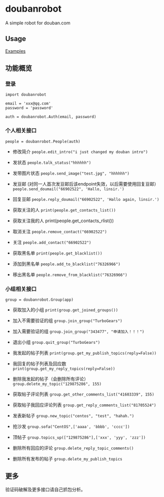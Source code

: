 # doubanrobot

A simple robot for douban.com

## Usage

[Examples](examples.py)

## 功能概览

### 登录

    import doubanrobot

    email = 'xxx@qq.com'
    password = 'password'

    auth = doubanrobot.Auth(email, password)

### 个人相关接口

    people = doubanrobot.People(auth)
    
- 修改简介
`people.edit_intro("i just changed my douban intro")`  

- 发状态
`people.talk_status("hhhhhh")`

- 发带图片状态
`people.send_image("test.jpg", "hhhhhh")`

- 发豆邮 (对同一人首次发豆邮后该endpoint失效，以后需要使用回复豆邮）
`people.send_doumail("66902522", 'Hallo, linsir.')` 
    
- 回复豆邮
`people.reply_doumail("66902522", 'Hallo again, linsir.')` 
    
- 获取关注的人
`print(people.get_contacts_list())`

- 获取关注我的人
print(people.get_contacts_rlist())

- 取消关注
`people.remove_contact("66902522")`

- 关注
`people.add_contact("66902522")`

- 获取黑名单
`print(people.get_blacklist())`

- 添加到黑名单
`people.add_to_blacklist("76326966")`

- 移出黑名单
`people.remove_from_blacklist("76326966")`

### 小组相关接口

    group = doubanrobot.Group(app)

- 获取加入的小组
`print(group.get_joined_groups())`

- 加入不需要验证的组
`group.join_group("TurboGears")`

- 加入需要验证的组
`group.join_group("343477", "申请加入！！！")`

- 退出小组
`group.quit_group("TurboGears")`

- 我发起的帖子列表
`print(group.get_my_publish_topics(reply=False))`

- 我回复的帖子列表及回应数
`print(group.get_my_reply_topics(reply=False))`

- 删除我发起的帖子（会删除所有评论）
`group.delete_my_topic("129875286", 155)`

- 获取帖子评论列表
`group.get_other_comments_list("41603339", 155)`

- 获取帖子我回应评论列表
`group.get_reply_comments_list("81705524")`

- 发表新帖子
`group.new_topic("centos", "test", "hahah.")`

- 抢沙发
`group.sofa("CentOS",['aaaa', 'bbbb', 'cccc'])`

- 顶帖子
`group.topics_up(["129875286"],['xxx', 'yyy', 'zzz'])`

- 删除所有回应的评论
`group.delete_reply_topic_comments()`

- 删除所有发布的帖子
`group.delete_my_publish_topics`

## 更多

验证码破解及更多接口请自己抓包分析。
